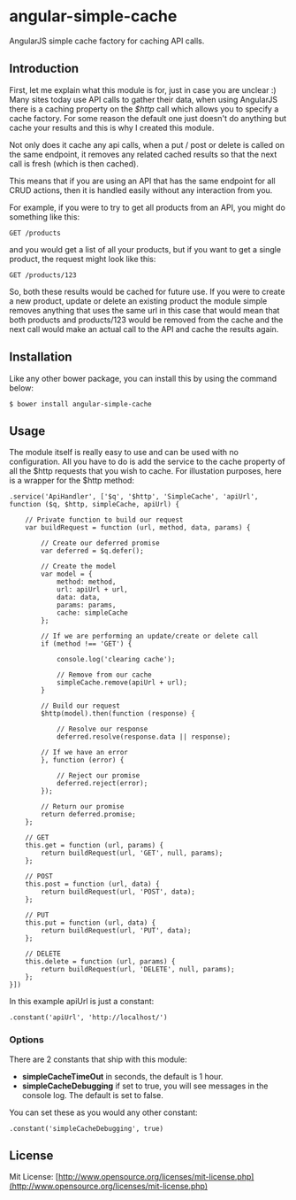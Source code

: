 # angular-simple-cache
AngularJS simple cache factory for caching API calls.

## Introduction
First, let me explain what this module is for, just in case you are unclear :)
Many sites today use API calls to gather their data, when using AngularJS there is a caching property on the *$http* call which allows you to specify a cache factory. For some reason the default one just doesn't do anything but cache your results and this is why I created this module.

Not only does it cache any api calls, when a put / post or delete is called on the same endpoint, it removes any related cached results so that the next call is fresh (which is then cached).

This means that if you are using an API that has the same endpoint for all CRUD actions, then it is handled easily without any interaction from you.

For example, if you were to try to get all products from an API, you might do something like this:

```
GET /products
```

and you would get a list of all your products, but if you want to get a single product, the request might look like this:

```
GET /products/123
```

So, both these results would be cached for future use.
If you were to create a new product, update or delete an existing product the module simple removes anything that uses the same url in this case that would mean that both products and products/123 would be removed from the cache and the next call would make an actual call to the API and cache the results again.

## Installation

Like any other bower package, you can install this by using the command below:

```
$ bower install angular-simple-cache
```

## Usage

The module itself is really easy to use and can be used with no configuration.
All you have to do is add the service to the cache property of all the $http requests that you wish to cache.
For illustation purposes, here is a wrapper for the $http method:

```
.service('ApiHandler', ['$q', '$http', 'SimpleCache', 'apiUrl', function ($q, $http, simpleCache, apiUrl) {

    // Private function to build our request
    var buildRequest = function (url, method, data, params) {

        // Create our deferred promise
        var deferred = $q.defer();

        // Create the model
        var model = {
            method: method,
            url: apiUrl + url,
            data: data,
            params: params,
            cache: simpleCache
        };

        // If we are performing an update/create or delete call
        if (method !== 'GET') {

            console.log('clearing cache');

            // Remove from our cache
            simpleCache.remove(apiUrl + url);
        }

        // Build our request
        $http(model).then(function (response) {

            // Resolve our response
            deferred.resolve(response.data || response);

        // If we have an error
        }, function (error) {

            // Reject our promise
            deferred.reject(error);
        });

        // Return our promise
        return deferred.promise;
    };

    // GET
    this.get = function (url, params) {
        return buildRequest(url, 'GET', null, params);
    };

    // POST
    this.post = function (url, data) {
        return buildRequest(url, 'POST', data);
    };

    // PUT
    this.put = function (url, data) {
        return buildRequest(url, 'PUT', data);
    };

    // DELETE
    this.delete = function (url, params) {
        return buildRequest(url, 'DELETE', null, params);
    };
}])
```

In this example apiUrl is just a constant:

```
.constant('apiUrl', 'http://localhost/')
```

### Options

There are 2 constants that ship with this module:

* **simpleCacheTimeOut** in seconds, the default is 1 hour.
* **simpleCacheDebugging** if set to true, you will see messages in the console log. The default is set to false.

You can set these as you would any other constant:

```
.constant('simpleCacheDebugging', true)
```

## License

Mit License: [http://www.opensource.org/licenses/mit-license.php](http://www.opensource.org/licenses/mit-license.php)

